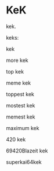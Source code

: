 # KeK
kek.

keks:

kek

more kek

top kek

meme kek

toppest kek

mostest kek

memest kek

maximum kek

420 kek

69420Blazeit kek

superkai64kek
